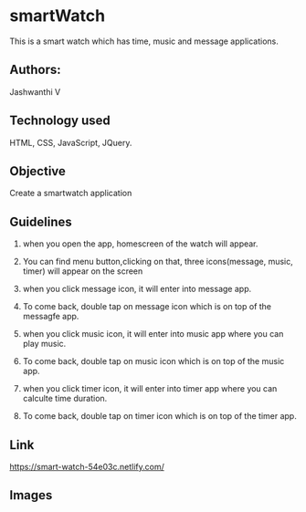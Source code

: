 # smartWatch
This is a smart watch which has time, music and message applications.

## Authors:
Jashwanthi V

## Technology used
HTML, CSS, JavaScript, JQuery.

## Objective
Create a smartwatch application

## Guidelines

1. when you open the app, homescreen of the watch will appear.

2. You can find menu button,clicking on that, three icons(message, music, timer) will appear on the screen

3. when you click message icon, it will enter into message app.

4. To come back, double tap on message icon which is on top of the messagfe app. 

5. when you click music icon, it will enter into music app where you can play music.

6. To come back, double tap on music icon which is on top of the music app. 

7. when you click timer icon, it will enter into timer app where you can calculte time duration.

8. To come back, double tap on timer icon which is on top of the timer app.

## Link
https://smart-watch-54e03c.netlify.com/

## Images

